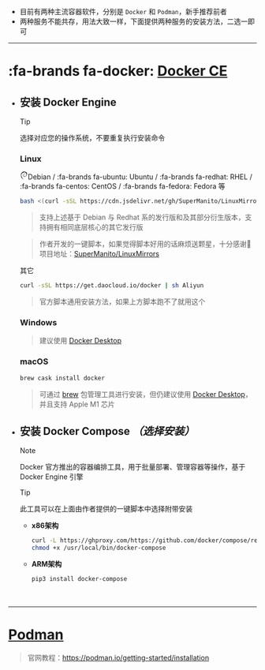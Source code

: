 - 目前有两种主流容器软件，分别是 `Docker` 和 `Podman`，新手推荐前者
- 两种服务不能共存，用法大致一样，下面提供两种服务的安装方法，二选一即可

***

# :fa-brands fa-docker:&nbsp;[Docker CE](https://docker.com) <!-- {docsify-ignore} -->

- ## 安装 Docker Engine

  > [!TIP]
  > 选择对应您的操作系统，不要重复执行安装命令

  <!-- tabs:start -->

  ### **<span class="tab-badge"><i class="fa-brands fa-linux"></i> Linux</span>**

  <svg t="1645311746981" class="icon" viewBox="0 0 1024 1024" version="1.1" xmlns="http://www.w3.org/2000/svg" p-id="1743" width="16" height="16"><path d="M826.423237 437.643154c0 25.493776-8.497925 42.489627-16.995851 63.73444L792.431535 509.875519c-12.746888 25.493776 0 12.746888-8.497925 33.991701-16.995851 16.995851-55.236515 50.987552-67.983402 55.236515-8.497925 0 4.248963-8.497925 8.497925-12.746888-25.493776 16.995851-21.244813 25.493776-59.485477 38.240664l0-4.248963c-93.477178 46.738589-225.195021-42.489627-225.195021-165.709544 0 8.497925-4.248963 4.248963-4.248963 8.497925-4.248963-63.73444 29.742739-123.219917 84.979253-148.713693C575.73444 284.680498 639.46888 293.178423 681.958506 331.419087c-21.244813-29.742739-63.73444-59.485477-114.721992-55.236515-50.987552 0-97.726141 33.991701-114.721992 67.983402C427.020747 361.161826 422.771784 407.900415 410.024896 416.39834c-16.995851 110.473029 29.742739 157.211618 101.975104 216.697095 12.746888 8.497925 4.248963 8.497925 4.248963 16.995851-25.493776-12.746888-46.738589-29.742739-63.73444-50.987552 8.497925 12.746888 21.244813 29.742739 33.991701 38.240664-21.244813-8.497925-55.236515-55.236515-63.73444-59.485477 38.240664 72.232365 161.460581 123.219917 225.195021 97.726141-29.742739 0-67.983402 0-101.975104-12.746888-12.746888-8.497925-33.991701-21.244813-29.742739-25.493776 84.979253 33.991701 178.456432 25.493776 250.688797-33.991701 21.244813-16.995851 38.240664-38.240664 46.738589-42.489627-8.497925 12.746888 0 8.497925-4.248963 16.995851 16.995851-29.742739-8.497925-12.746888 21.244813-55.236515l8.497925 12.746888c-4.248963-25.493776 29.742739-55.236515 29.742739-97.726141 8.497925-12.746888 8.497925 12.746888 0 42.489627 12.746888-29.742739 4.248963-38.240664 4.248963-63.73444 4.248963 8.497925 8.497925 16.995851 8.497925 25.493776C877.410788 420.647303 894.406639 399.40249 898.655602 382.406639c-4.248963 0-12.746888 12.746888-12.746888-21.244813 0-16.995851 4.248963-8.497925 4.248963-12.746888-4.248963 0-12.746888-12.746888-16.995851-38.240664 4.248963-4.248963 8.497925 12.746888 12.746888 12.746888-4.248963-16.995851-8.497925-33.991701-8.497925-46.738589-12.746888-29.742739-4.248963 4.248963-16.995851-12.746888-16.995851-46.738589 12.746888-12.746888 12.746888-33.991701 21.244813 33.991701 33.991701 84.979253 42.489627 106.224066-4.248963-25.493776-12.746888-50.987552-21.244813-76.481328 8.497925 4.248963-12.746888-50.987552 8.497925-16.995851-21.244813-80.73029-93.477178-152.962656-157.211618-186.954357C758.439834 67.983402 766.937759 76.481328 766.937759 80.73029c-33.991701-21.244813-25.493776-21.244813-29.742739-29.742739-25.493776-12.746888-29.742739 0-46.738589 0-50.987552-25.493776-59.485477-25.493776-106.224066-38.240664l0 8.497925c-33.991701-12.746888-38.240664 4.248963-72.232365 0-4.248963 0 12.746888-4.248963 21.244813-8.497925-29.742739 4.248963-29.742739-4.248963-59.485477 0 8.497925-4.248963 16.995851-8.497925 25.493776-12.746888-25.493776 0-63.73444 16.995851-50.987552 4.248963-42.489627 16.995851-118.970954 46.738589-157.211618 84.979253l0-8.497925c-21.244813 21.244813-84.979253 67.983402-89.228216 97.726141l-4.248963 0C180.580913 195.452282 176.33195 216.697095 167.834025 233.692946 155.087137 254.937759 146.589212 242.190871 150.838174 246.439834 125.344398 297.427386 112.59751 339.917012 99.850622 378.157676c8.497925 12.746888 0 72.232365 4.248963 118.970954-12.746888 233.692946 165.709544 463.136929 356.912863 514.124481 29.742739 8.497925 72.232365 8.497925 106.224066 12.746888-42.489627-12.746888-46.738589-8.497925-89.228216-21.244813-29.742739-12.746888-38.240664-29.742739-59.485477-46.738589l8.497925 12.746888c-42.489627-12.746888-25.493776-16.995851-59.485477-29.742739l8.497925-12.746888c-12.746888 0-33.991701-21.244813-42.489627-33.991701l-12.746888 0C308.049793 871.037344 299.551867 854.041494 299.551867 841.294606L295.302905 849.792531c-4.248963-8.497925-63.73444-80.73029-33.991701-63.73444-4.248963-4.248963-12.746888-8.497925-21.244813-25.493776l4.248963-8.497925c-12.746888-16.995851-25.493776-42.489627-25.493776-50.987552 8.497925 12.746888 12.746888 12.746888 16.995851 12.746888-38.240664-93.477178-38.240664-4.248963-67.983402-93.477178l4.248963 0c-4.248963-8.497925-8.497925-12.746888-12.746888-21.244813l4.248963-25.493776c-25.493776-29.742739-8.497925-131.717842-4.248963-186.954357 4.248963-21.244813 21.244813-46.738589 38.240664-84.979253l-8.497925 0c16.995851-29.742739 101.975104-123.219917 140.215768-118.970954 16.995851-21.244813-4.248963 0-8.497925-4.248963 42.489627-42.489627 55.236515-29.742739 80.73029-38.240664 29.742739-16.995851-25.493776 8.497925-12.746888-8.497925 50.987552-12.746888 38.240664-29.742739 101.975104-38.240664 8.497925 4.248963-16.995851 4.248963-21.244813 12.746888 42.489627-21.244813 135.966805-16.995851 195.452282 12.746888 67.983402 33.991701 148.713693 127.46888 152.962656 220.946058l4.248963 0c0 33.991701 4.248963 76.481328-8.497925 114.721992L826.423237 437.643154" p-id="1744" fill="var(--textColor)"></path></svg>Debian / :fa-brands fa-ubuntu: Ubuntu / :fa-brands fa-redhat: RHEL / :fa-brands fa-centos: CentOS / :fa-brands fa-fedora: Fedora 等
    ```bash
    bash <(curl -sSL https://cdn.jsdelivr.net/gh/SuperManito/LinuxMirrors@main/DockerInstallation.sh)
    ```
    > 支持上述基于 Debian 与 Redhat 系的发行版和及其部分衍生版本，支持拥有相同底层核心的其它发行版

    > 作者开发的一键脚本，如果觉得脚本好用的话麻烦送颗星，十分感谢🙏\
    > 项目地址：[SuperManito/LinuxMirrors](https://github.com/SuperManito/LinuxMirrors)
  
  其它
    ```bash
    curl -sSL https://get.daocloud.io/docker | sh Aliyun
    ```
    > 官方脚本通用安装方法，如果上方脚本跑不了就用这个

  ### **<span class="tab-badge"><i class="fa-brands fa-windows"></i> Windows**

  > 建议使用 [Docker Desktop](https://docs.docker.com/desktop/windows/install/)

  ### **<span class="tab-badge"><i class="fa-brands fa-apple"></i> macOS**

  ```bash
  brew cask install docker
  ```
  > 可通过 [brew](https://github.com/Homebrew/brew) 包管理工具进行安装，但仍建议使用 [Docker Desktop](https://docs.docker.com/desktop/mac/install)，并且支持 Apple M1 芯片

  <!-- tabs:end -->

- ## 安装 Docker Compose _（选择安装）_

  > [!NOTE]
  > Docker 官方推出的容器编排工具，用于批量部署、管理容器等操作，基于 Docker Engine 引擎

  > [!TIP]
  > 此工具可以在上面由作者提供的一键脚本中选择附带安装

  - __x86架构__
    ```bash
    curl -L https://ghproxy.com/https://github.com/docker/compose/releases/download/1.29.2/docker-compose-Linux-x86_64 -o /usr/local/bin/docker-compose
    chmod +x /usr/local/bin/docker-compose
    ```

  - __ARM架构__
    ```bash
    pip3 install docker-compose
    ```

ㅤ

***

# [Podman](https://podman.io) <!-- {docsify-ignore} -->
> 官网教程：https://podman.io/getting-started/installation